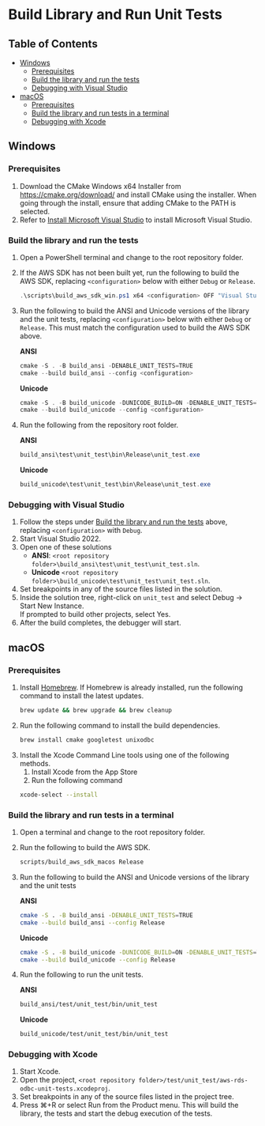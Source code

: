 # Build Library and Run Unit Tests

## Table of Contents
- [Windows](#windows)
    - [Prerequisites](#prerequisites)
    - [Build the library and run the tests](#build-the-library-and-run-the-tests)
    - [Debugging with Visual Studio](#debugging-with-visual-studio)
- [macOS](#macos)
    - [Prerequisites](#prerequisites-1)
    - [Build the library and run tests in a terminal](#build-the-library-and-run-tests-in-a-terminal)
    - [Debugging with Xcode](#debugging-with-xcode)

## Windows

### Prerequisites
1. Download the CMake Windows x64 Installer from https://cmake.org/download/ and install CMake using the installer. When going through the install, ensure that adding CMake to the PATH is selected.
1. Refer to [Install Microsoft Visual Studio](./InstallMicrosoftVisualStudio.md) to install Microsoft Visual Studio.

### Build the library and run the tests
1. Open a PowerShell terminal and change to the root repository folder.
1. If the AWS SDK has not been built yet, run the following to build the AWS SDK,
   replacing `<configuration>` below with either `Debug` or `Release`.
   ```PowerShell
   .\scripts\build_aws_sdk_win.ps1 x64 <configuration> OFF "Visual Studio 17 2022"
   ```
1. Run the following to build the ANSI and Unicode versions of the library and the unit tests, replacing `<configuration>`
   below with either `Debug` or `Release`. This must match the configuration used
   to build the AWS SDK above.

   **ANSI**
   ```PowerShell
   cmake -S . -B build_ansi -DENABLE_UNIT_TESTS=TRUE
   cmake --build build_ansi --config <configuration>
   ```

   **Unicode**
   ```PowerShell
   cmake -S . -B build_unicode -DUNICODE_BUILD=ON -DENABLE_UNIT_TESTS=TRUE
   cmake --build build_unicode --config <configuration>
   ```

1. Run the following from the repository root folder.

   **ANSI**
   ```PowerShell
   build_ansi\test\unit_test\bin\Release\unit_test.exe
   ```

   **Unicode**
   ```PowerShell
   build_unicode\test\unit_test\bin\Release\unit_test.exe
   ```

### Debugging with Visual Studio
1. Follow the steps under [Build the library and run the tests](#build-library-and-run-unit-tests) above, replacing `<configuration>` with `Debug`.
1. Start Visual Studio 2022.
1. Open one of these solutions
   - **ANSI**: `<root repository folder>\build_ansi\test\unit_test\unit_test.sln`.
   - **Unicode** `<root repository folder>\build_unicode\test\unit_test\unit_test.sln`.
1. Set breakpoints in any of the source files listed in the solution.
1. Inside the solution tree, right-click on `unit_test` and select Debug -> Start New Instance.<br>If prompted to build other projects, select Yes.
1. After the build completes, the debugger will start.

## macOS

### Prerequisites
1. Install [Homebrew](https://brew.sh/). If Homebrew is already installed, run the following command to install the latest updates.
   ```bash
   brew update && brew upgrade && brew cleanup
   ```
1. Run the following command to install the build dependencies.
   ```bash
   brew install cmake googletest unixodbc
   ```
1. Install the Xcode Command Line tools using one of the following methods.
   1. Install Xcode from the App Store
   1. Run the following command
   ```bash
   xcode-select --install
   ```

### Build the library and run tests in a terminal
1. Open a terminal and change to the root repository folder.
1. Run the following to build the AWS SDK.
   ```bash
   scripts/build_aws_sdk_macos Release
   ```
1. Run the following to build the ANSI and Unicode versions of the library and the unit tests

   **ANSI**
   ```bash
   cmake -S . -B build_ansi -DENABLE_UNIT_TESTS=TRUE
   cmake --build build_ansi --config Release
   ```

   **Unicode**
   ```bash
   cmake -S . -B build_unicode -DUNICODE_BUILD=ON -DENABLE_UNIT_TESTS=TRUE
   cmake --build build_unicode --config Release
   ```

1. Run the following to run the unit tests.

   **ANSI**
   ```bash
   build_ansi/test/unit_test/bin/unit_test
   ```

   **Unicode**
   ```bash
   build_unicode/test/unit_test/bin/unit_test
   ```

### Debugging with Xcode
1. Start Xcode.
1. Open the project, `<root repository folder>/test/unit_test/aws-rds-odbc-unit-tests.xcodeproj`.
1. Set breakpoints in any of the source files listed in the project tree.
1. Press ⌘+R or select Run from the Product menu. This will build the library, the tests and start the debug execution of the tests.